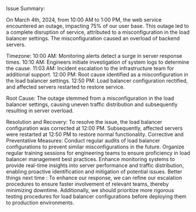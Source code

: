 Issue Summary:

On March 4th, 2024, from 10:00 AM to 1:00 PM, the web service encountered an outage, impacting 75% of our user base. This outage led to a complete disruption of service, attributed to a misconfiguration in the load balancer settings. The misconfiguration caused an overload of backend servers.

Timezone: 
10:00 AM: Monitoring alerts detect a surge in server response times.
10:10 AM: Engineers initiate investigation of system logs to determine the cause.
11:03 AM: Incident escalation to the infrastructure team for additional support.
12:00 PM: Root cause identified as a misconfiguration in the load balancer settings.
12:50 PM: Load balancer configuration rectified, and affected servers restarted to restore service.


Root Cause:
The outage stemmed from a misconfiguration in the load balancer settings, causing uneven traffic distribution and subsequently resulting in server overload.

Resolution and Recovery:
To resolve the issue, the load balancer configuration was corrected at 12:00 PM. Subsequently, affected servers were restarted at 12:50 PM to restore normal functionality.
Corrective and Preventative Measures:
Conduct regular audits of load balancer configurations to prevent similar misconfigurations in the future.
Organize regular training sessions for engineering teams to ensure proficiency in load balancer management best practices.
Enhance monitoring systems to provide real-time insights into server performance and traffic distribution, enabling proactive identification and mitigation of potential issues.
Better things next time : 
To enhance our response, we can refine our escalation procedures to ensure faster involvement of relevant teams, thereby minimizing downtime. Additionally, we should prioritize more rigorous testing procedures for load balancer configurations before deploying them to production environments.
